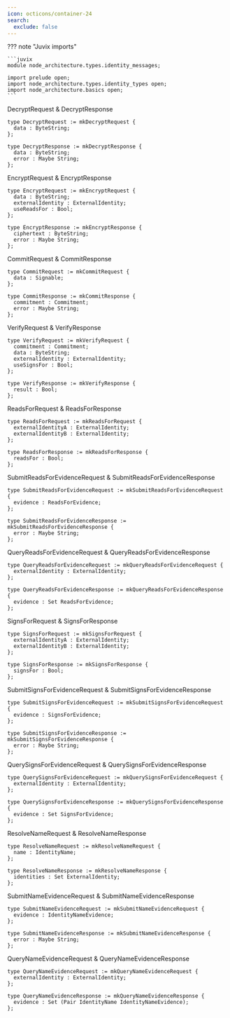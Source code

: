 ```yaml
---
icon: octicons/container-24
search:
  exclude: false
---
```


??? note "Juvix imports"

    ```juvix
    module node_architecture.types.identity_messages;

    import prelude open;
    import node_architecture.types.identity_types open;
    import node_architecture.basics open;
    ```




DecryptRequest & DecryptResponse

```juvix
type DecryptRequest := mkDecryptRequest {
  data : ByteString;
};

type DecryptResponse := mkDecryptResponse {
  data : ByteString;
  error : Maybe String;
};
```

EncryptRequest & EncryptResponse

```juvix
type EncryptRequest := mkEncryptRequest {
  data : ByteString;
  externalIdentity : ExternalIdentity;
  useReadsFor : Bool;
};

type EncryptResponse := mkEncryptResponse {
  ciphertext : ByteString;
  error : Maybe String;
};
```

CommitRequest & CommitResponse

```juvix
type CommitRequest := mkCommitRequest {
  data : Signable;
};

type CommitResponse := mkCommitResponse {
  commitment : Commitment;
  error : Maybe String;
};
```

VerifyRequest & VerifyResponse

```juvix
type VerifyRequest := mkVerifyRequest {
  commitment : Commitment;
  data : ByteString;
  externalIdentity : ExternalIdentity;
  useSignsFor : Bool;
};

type VerifyResponse := mkVerifyResponse {
  result : Bool;
};
```

ReadsForRequest & ReadsForResponse

```juvix
type ReadsForRequest := mkReadsForRequest {
  externalIdentityA : ExternalIdentity;
  externalIdentityB : ExternalIdentity;
};

type ReadsForResponse := mkReadsForResponse {
  readsFor : Bool;
};
```

SubmitReadsForEvidenceRequest & SubmitReadsForEvidenceResponse

```juvix
type SubmitReadsForEvidenceRequest := mkSubmitReadsForEvidenceRequest {
  evidence : ReadsForEvidence;
};

type SubmitReadsForEvidenceResponse := mkSubmitReadsForEvidenceResponse {
  error : Maybe String;
};
```

QueryReadsForEvidenceRequest & QueryReadsForEvidenceResponse

```juvix
type QueryReadsForEvidenceRequest := mkQueryReadsForEvidenceRequest {
  externalIdentity : ExternalIdentity;
};

type QueryReadsForEvidenceResponse := mkQueryReadsForEvidenceResponse {
  evidence : Set ReadsForEvidence;
};
```

SignsForRequest & SignsForResponse

```juvix
type SignsForRequest := mkSignsForRequest {
  externalIdentityA : ExternalIdentity;
  externalIdentityB : ExternalIdentity;
};

type SignsForResponse := mkSignsForResponse {
  signsFor : Bool;
};
```

SubmitSignsForEvidenceRequest & SubmitSignsForEvidenceResponse

```juvix
type SubmitSignsForEvidenceRequest := mkSubmitSignsForEvidenceRequest {
  evidence : SignsForEvidence;
};

type SubmitSignsForEvidenceResponse := mkSubmitSignsForEvidenceResponse {
  error : Maybe String;
};
```

QuerySignsForEvidenceRequest & QuerySignsForEvidenceResponse

```juvix
type QuerySignsForEvidenceRequest := mkQuerySignsForEvidenceRequest {
  externalIdentity : ExternalIdentity;
};

type QuerySignsForEvidenceResponse := mkQuerySignsForEvidenceResponse {
  evidence : Set SignsForEvidence;
};
```

ResolveNameRequest & ResolveNameResponse

```juvix
type ResolveNameRequest := mkResolveNameRequest {
  name : IdentityName;
};

type ResolveNameResponse := mkResolveNameResponse {
  identities : Set ExternalIdentity;
};
```

SubmitNameEvidenceRequest & SubmitNameEvidenceResponse

```juvix
type SubmitNameEvidenceRequest := mkSubmitNameEvidenceRequest {
  evidence : IdentityNameEvidence;
};

type SubmitNameEvidenceResponse := mkSubmitNameEvidenceResponse {
  error : Maybe String;
};
```

QueryNameEvidenceRequest & QueryNameEvidenceResponse

```juvix
type QueryNameEvidenceRequest := mkQueryNameEvidenceRequest {
  externalIdentity : ExternalIdentity;
};

type QueryNameEvidenceResponse := mkQueryNameEvidenceResponse {
  evidence : Set (Pair IdentityName IdentityNameEvidence);
};
```